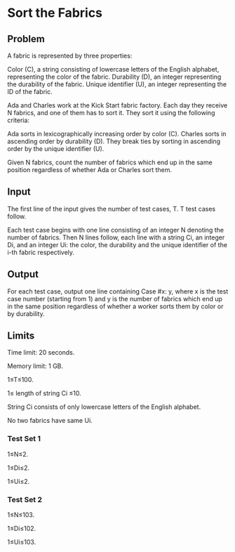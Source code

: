 # Sort the Fabrics

## Problem

A fabric is represented by three properties:

Color (C), a string consisting of lowercase letters of the English alphabet, representing the color of the fabric.
Durability (D), an integer representing the durability of the fabric.
Unique identifier (U), an integer representing the ID of the fabric.

Ada and Charles work at the Kick Start fabric factory. Each day they receive N fabrics, and one of them has to sort it. They sort it using the following criteria:

Ada sorts in lexicographically increasing order by color (C).
Charles sorts in ascending order by durability (D).
They break ties by sorting in ascending order by the unique identifier (U).

Given N fabrics, count the number of fabrics which end up in the same position regardless of whether Ada or Charles sort them.

## Input

The first line of the input gives the number of test cases, T. T test cases follow.

Each test case begins with one line consisting of an integer N denoting the number of fabrics. Then N lines follow, each line with a string Ci, an integer Di, and an integer Ui: the color, the durability and the unique identifier of the i-th fabric respectively.

## Output

For each test case, output one line containing Case #x: y, where x is the test case number (starting from 1) and y is the number of fabrics which end up in the same position regardless of whether a worker sorts them by color or by durability.

## Limits

Time limit: 20 seconds.

Memory limit: 1 GB.

1≤T≤100.

1≤ length of string Ci ≤10.

String Ci consists of only lowercase letters of the English alphabet.

No two fabrics have same Ui.

### Test Set 1

1≤N≤2.

1≤Di≤2.

1≤Ui≤2.

### Test Set 2

1≤N≤103.

1≤Di≤102.

1≤Ui≤103.

